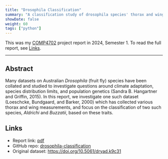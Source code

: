```yaml
---
title: "Drosophila Classification"
summary: "A classification study of drosophila species' thorax and wing traits"
showDate: false
weight: 60
tags: ["python"]
---
```


This was my [COMP4702](https://my.uq.edu.au/programs-courses/course.html?course_code=COMP4702) project report in 2024, Semester 1. To read the full report, see [Links](#links).

---

## Abstract

Many datasets on Australian *Drosophila* (fruit fly) species have been collated and studied to investigate questions around climate adaptation, species distribution limits, and population genetics (Sandra B. Hangartner and Griffin, 2015). In this report, we investigate one such dataset (Loeschcke, Bundgaard, and Barker, 2000) which has collected various thorax and wing measurements, and focus on the classification of two such species, *Aldrichi* and *Buzzatii*, based on these traits.

## Links

* Report link: [pdf](/projects/drosophila-classification/report.pdf)
* GitHub repo: [drosophila-classification](https://github.com/LimaoC/drosophila-classification)
* Original dataset: https://doi.org/10.5061/dryad.k9c31

